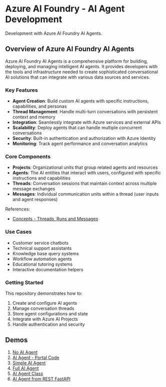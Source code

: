 # Azure AI Foundry - AI Agent Development

Development with Azure AI Foundry AI Agents.

## Overview of Azure AI Foundry AI Agents

Azure AI Foundry AI Agents is a comprehensive platform for building, deploying, and managing intelligent AI agents. It provides developers with the tools and infrastructure needed to create sophisticated conversational AI solutions that can integrate with various data sources and services.

### Key Features

- **Agent Creation**: Build custom AI agents with specific instructions, capabilities, and personas
- **Thread Management**: Handle multi-turn conversations with persistent context and memory
- **Integration**: Seamlessly integrate with Azure services and external APIs
- **Scalability**: Deploy agents that can handle multiple concurrent conversations
- **Security**: Built-in authentication and authorization with Azure Identity
- **Monitoring**: Track agent performance and conversation analytics

### Core Components

- **Projects**: Organizational units that group related agents and resources
- **Agents**: The AI entities that interact with users, configured with specific instructions and capabilities
- **Threads**: Conversation sessions that maintain context across multiple message exchanges
- **Messages**: Individual communication units within a thread (user inputs and agent responses)

References:
- [Concepts - Threads, Runs and Messages](https://learn.microsoft.com/en-ca/azure/ai-foundry/agents/concepts/threads-runs-messages)

### Use Cases

- Customer service chatbots
- Technical support assistants
- Knowledge base query systems
- Workflow automation agents
- Educational tutoring systems
- Interactive documentation helpers

### Getting Started

This repository demonstrates how to:
1. Create and configure AI agents
2. Manage conversation threads
3. Store agent configurations and state
4. Integrate with Azure AI Projects
5. Handle authentication and security

## Demos

1. [No AI Agent](./demos/1-noaiagent-rag-chatbot.py)
2. [AI Agent - Portal Code](./demos/2-use-agent-portal-code.py)
3. [Simple AI Agent](./demos/3-create-simple-agent.py)
4. [Full AI Agent](./demos/4-create-full-agent.py)
5. [AI Agent Class](./demos/5-full-agent-class.py)
6. [AI Agent from REST FastAPI](./demos/6-fastapi-agent.py)